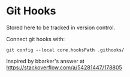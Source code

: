 # Git Hooks

Stored here to be tracked in version control.

Connect git hooks with:

```
git config --local core.hooksPath .githooks/
```

Inspired by bbarker's answer at https://stackoverflow.com/a/54281447/178805
